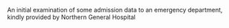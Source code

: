 An initial examination of some admission data to an emergency department, kindly provided by Northern General Hospital
